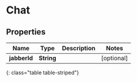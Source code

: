 # Chat


## Properties

| Name | Type | Description | Notes |
| ------------ | ------------- | ------------- | ------------- |
| **jabberId** | **String** |  |  [optional] |
{: class="table table-striped"}



